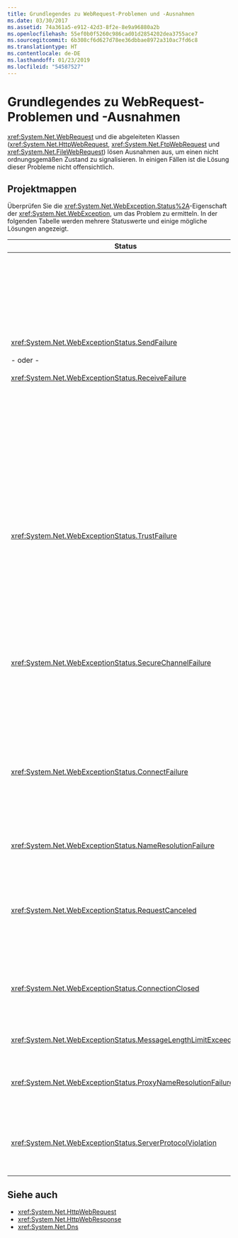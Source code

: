 ```yaml
---
title: Grundlegendes zu WebRequest-Problemen und -Ausnahmen
ms.date: 03/30/2017
ms.assetid: 74a361a5-e912-42d3-8f2e-8e9a96880a2b
ms.openlocfilehash: 55ef0b0f5260c986cad01d2854202dea3755ace7
ms.sourcegitcommit: 6b308cf6d627d78ee36dbbae8972a310ac7fd6c8
ms.translationtype: HT
ms.contentlocale: de-DE
ms.lasthandoff: 01/23/2019
ms.locfileid: "54587527"
---
```

# <a name="understanding-webrequest-problems-and-exceptions"></a>Grundlegendes zu WebRequest-Problemen und -Ausnahmen
<xref:System.Net.WebRequest> und die abgeleiteten Klassen (<xref:System.Net.HttpWebRequest>, <xref:System.Net.FtpWebRequest> und <xref:System.Net.FileWebRequest>) lösen Ausnahmen aus, um einen nicht ordnungsgemäßen Zustand zu signalisieren. In einigen Fällen ist die Lösung dieser Probleme nicht offensichtlich.  
  
## <a name="solutions"></a>Projektmappen  
 Überprüfen Sie die <xref:System.Net.WebException.Status%2A>-Eigenschaft der <xref:System.Net.WebException>, um das Problem zu ermitteln. In der folgenden Tabelle werden mehrere Statuswerte und einige mögliche Lösungen angezeigt.  
  
|Status|Details|Lösung|  
|------------|-------------|--------------|  
|<xref:System.Net.WebExceptionStatus.SendFailure><br /><br /> - oder - <br /><br /> <xref:System.Net.WebExceptionStatus.ReceiveFailure>|Es liegt ein Problem des zugrunde liegenden Sockets vor. Die Verbindung wurde möglicherweise zurückgesetzt.|Stellen Sie erneut eine Verbindung her, und senden Sie die Anforderung erneut.<br /><br /> Stellen Sie sicher, dass das neueste Service Pack installiert ist.<br /><br /> Vergrößern Sie den Wert der <xref:System.Net.ServicePointManager.MaxServicePointIdleTime%2A?displayProperty=nameWithType>-Eigenschaft.<br /><br /> Legen Sie <xref:System.Net.HttpWebRequest.KeepAlive%2A?displayProperty=nameWithType> auf `false` fest.<br /><br /> Erhöhen Sie die Anzahl der maximalen Verbindungen mit der <xref:System.Net.ServicePointManager.DefaultConnectionLimit%2A>-Eigenschaft.<br /><br /> Überprüfen Sie die Proxykonfiguration.<br /><br /> Wenn Sie SSL verwenden, stellen Sie sicher, dass der Serverprozess über eine Zugriffsberechtigung auf den Zertifikatspeicher verfügt.<br /><br /> Legen Sie <xref:System.Net.HttpWebRequest.AllowWriteStreamBuffering%2A> auf `false` fest, wenn Sie eine große Datenmenge versenden.|  
|<xref:System.Net.WebExceptionStatus.TrustFailure>|Das Serverzertifikat konnte nicht überprüft werden.|Versuchen Sie, den URI mit Internet Explorer zu öffnen. Beheben Sie alle von Internet Explorer angezeigten Sicherheitswarnungen. Wenn Sie die Sicherheitswarnung nicht beheben können, erstellen Sie eine Zertifikatrichtlinienklasse, die <xref:System.Net.ICertificatePolicy> implementiert, `true` zurückgibt und an <xref:System.Net.ServicePointManager.CertificatePolicy%2A> übergibt.<br /><br /> Siehe <https://support.microsoft.com/?id=823177>.<br /><br /> Stellen Sie sicher, dass das Zertifikat der Zertifizierungsstelle, die das Serverzertifikat signiert hat, zur Liste vertrauenswürdiger Zertifikataussteller in Internet Explorer hinzugefügt wird.<br /><br /> Stellen Sie sicher, dass der Hostname in der URL mit dem allgemeinen Namen für das Serverzertifikat übereinstimmt.|  
|<xref:System.Net.WebExceptionStatus.SecureChannelFailure>|In der SSL-Transaktion ist ein Fehler aufgetreten, oder es liegt ein Zertifikatproblem vor.|.NET Framework, Version 1.1, unterstützt nur SSL Version 3.0. Wenn der Server nur TLS Version 1.0 oder die SSL-Version 2.0 verwendet, wird die Ausnahme ausgelöst. Führen Sie ein Upgrade auf .NET Framework, Version 2.0, durch, und legen Sie <xref:System.Net.ServicePointManager.SecurityProtocol%2A> so fest, dass es mit dem Server übereinstimmt.<br /><br /> Das Clientzertifikat wurde von einer Zertifizierungsstelle (CA) signiert, der der Server nicht vertraut. Installieren Sie das Zertifikat der Zertifizierungsstelle auf dem Server. Siehe <https://support.microsoft.com/?id=332077>.<br /><br /> Stellen Sie sicher, dass das neueste Service Pack installiert ist.|  
|<xref:System.Net.WebExceptionStatus.ConnectFailure>|Die Verbindung konnte nicht hergestellt werden|Eine Firewall oder ein Proxy blockiert die Verbindung. Ändern Sie die Firewall oder den Proxy, um die Verbindung zu ermöglichen.<br /><br /> Legen Sie explizit in der Clientanwendung eine <xref:System.Net.WebProxy> fest, indem Sie den <xref:System.Net.WebProxy>-Konstruktor aufrufen (WebServiceProxyClass.Proxy = neue WebProxy ([http://server:80](http://server/), TRUE)).<br /><br /> Führen Sie Filemon oder Regmon aus, um sicherzustellen, dass die Arbeitsprozessidentität die erforderlichen Berechtigungen für einen Zugriff auf WSPWSP.dll, HKLM\System\CurrentControlSet\Services\DnsCache oder HKLM\System\CurrentControlSet\Services\WinSock2 verfügt.|  
|<xref:System.Net.WebExceptionStatus.NameResolutionFailure>|Der Domain Name Service konnte den Hostnamen nicht auflösen.|Konfigurieren Sie den Proxy ordnungsgemäß. Siehe <https://support.microsoft.com/?id=318140>.<br /><br /> Stellen Sie sicher, dass eine Antivirensoftware installiert ist, oder die Verbindung nicht durch die Firewall blockiert wird.|  
|<xref:System.Net.WebExceptionStatus.RequestCanceled>|<xref:System.Net.WebRequest.Abort%2A> wurde aufgerufen, oder ein Fehler ist aufgetreten.|Dieses Problem kann durch eine starke Auslastung des Clients oder Servers verursacht werden. Verringern Sie die Auslastung.<br /><br /> Erhöhen Sie die <xref:System.Net.ServicePointManager.DefaultConnectionLimit%2A>-Einstellung.<br /><br /> Weitere Informationen zum Ändern der Leistungseinstellungen des Webdiensts finden Sie unter <https://support.microsoft.com/?id=821268>.|  
|<xref:System.Net.WebExceptionStatus.ConnectionClosed>|Die Anwendung hat versucht, auf ein Socket zu schreiben, das bereits geschlossen wurde.|Der Client oder Server ist überlastet. Verringern Sie die Auslastung.<br /><br /> Erhöhen Sie die <xref:System.Net.ServicePointManager.DefaultConnectionLimit%2A>-Einstellung.<br /><br /> Weitere Informationen zum Ändern der Leistungseinstellungen des Webdiensts finden Sie unter <https://support.microsoft.com/?id=821268>.|  
|<xref:System.Net.WebExceptionStatus.MessageLengthLimitExceeded>|Der festgelegte Grenzwert (<xref:System.Net.HttpWebRequest.MaximumResponseHeadersLength%2A>) für die Nachrichtenlänge wurde überschritten.|Vergrößern Sie den Wert der <xref:System.Net.HttpWebRequest.MaximumResponseHeadersLength%2A>-Eigenschaft.|  
|<xref:System.Net.WebExceptionStatus.ProxyNameResolutionFailure>|Der Domain Name Service konnte den Proxyhostnamen nicht auflösen.|Konfigurieren Sie den Proxy ordnungsgemäß. Siehe <https://support.microsoft.com/?id=318140>.<br /><br /> Zwingen Sie <xref:System.Net.HttpWebRequest> hierfür kein Proxy zu verwenden, indem Sie die <xref:System.Net.HttpWebRequest.Proxy%2A>-Eigenschaft auf `null` festlegen.|  
|<xref:System.Net.WebExceptionStatus.ServerProtocolViolation>|Die Serverantwort ist eine ungültige HTTP-Antwort. Dieses Problem tritt auf, wenn .NET Framework erkennt, dass die Serverantwort nicht mit HTTP 1.1 RFC übereinstimmt. Dieses Problem kann auftreten, wenn die Antwort falsche Header oder falsche Headertrennzeichen enthält. RFC 2616 definiert HTTP 1.1 und gültige Formate für die Serverantwort. Weitere Informationen finden Sie unter [RFC 2616 –Hypertext Transfer-Protokoll – HTTP/1.1](https://go.microsoft.com/fwlink/?LinkID=147388) auf der Webseite der [Internet Engineering Task Force (IETF)](https://www.ietf.org/).|Führen Sie eine Ablaufverfolgung im Netzwerk der Transaktion aus, und untersuchen Sie die Header in der Antwort.<br /><br /> Wenn Ihre Anwendung eine Serverantwort ohne Analyse erfordert (dies kann ein Sicherheitsproblem sein), dann legen Sie `useUnsafeHeaderParsing` in der Konfigurationsdatei auf `true` fest. Weitere Informationen finden Sie unter [\<HttpWebRequest>-Element (Netzwerkeinstellungen)](../../../docs/framework/configure-apps/file-schema/network/httpwebrequest-element-network-settings.md).|  
  
## <a name="see-also"></a>Siehe auch
- <xref:System.Net.HttpWebRequest>
- <xref:System.Net.HttpWebResponse>
- <xref:System.Net.Dns>
